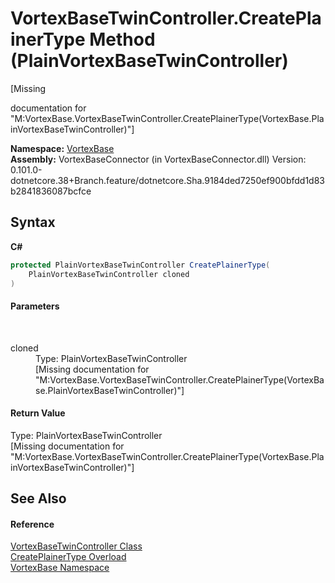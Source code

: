 # VortexBaseTwinController.CreatePlainerType Method (PlainVortexBaseTwinController)
 

\[Missing <summary> documentation for "M:VortexBase.VortexBaseTwinController.CreatePlainerType(VortexBase.PlainVortexBaseTwinController)"\]

**Namespace:**&nbsp;<a href="N_VortexBase.md">VortexBase</a><br />**Assembly:**&nbsp;VortexBaseConnector (in VortexBaseConnector.dll) Version: 0.101.0-dotnetcore.38+Branch.feature/dotnetcore.Sha.9184ded7250ef900bfdd1d83b2841836087bcfce

## Syntax

**C#**<br />
``` C#
protected PlainVortexBaseTwinController CreatePlainerType(
	PlainVortexBaseTwinController cloned
)
```


#### Parameters
&nbsp;<dl><dt>cloned</dt><dd>Type: PlainVortexBaseTwinController<br />\[Missing <param name="cloned"/> documentation for "M:VortexBase.VortexBaseTwinController.CreatePlainerType(VortexBase.PlainVortexBaseTwinController)"\]</dd></dl>

#### Return Value
Type: PlainVortexBaseTwinController<br />\[Missing <returns> documentation for "M:VortexBase.VortexBaseTwinController.CreatePlainerType(VortexBase.PlainVortexBaseTwinController)"\]

## See Also


#### Reference
<a href="T_VortexBase_VortexBaseTwinController.md">VortexBaseTwinController Class</a><br /><a href="Overload_VortexBase_VortexBaseTwinController_CreatePlainerType.md">CreatePlainerType Overload</a><br /><a href="N_VortexBase.md">VortexBase Namespace</a><br />